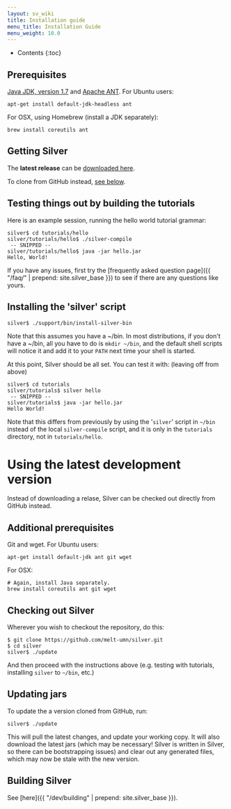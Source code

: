 ```yaml
---
layout: sv_wiki
title: Installation guide
menu_title: Installation Guide
menu_weight: 10.0
---
```


* Contents
{:toc}

## Prerequisites

[Java JDK, version 1.7](http://www.oracle.com/technetwork/java/javase/downloads/index.html) and [Apache ANT](http://ant.apache.org/bindownload.cgi). For Ubuntu users:

```
apt-get install default-jdk-headless ant
```

For OSX, using Homebrew (install a JDK separately):

```
brew install coreutils ant
```

## Getting Silver

The **latest release** can be [downloaded here](/downloads).

To clone from GitHub instead, [see below](#using-the-latest-development-version).

## Testing things out by building the tutorials

Here is an example session, running the hello world tutorial grammar:

```
silver$ cd tutorials/hello
silver/tutorials/hello$ ./silver-compile
 -- SNIPPED --
silver/tutorials/hello$ java -jar hello.jar
Hello, World!
```

If you have any issues, first try the [frequently asked question page]({{ "/faq/" | prepend: site.silver_base }}) to see if there are any questions like yours.

## Installing the 'silver' script

```
silver$ ./support/bin/install-silver-bin
```

Note that this assumes you have a ~/bin. In most distributions, if you
don't have a ~/bin, all you have to do is `mkdir ~/bin`, and the
default shell scripts will notice it and add it to your `PATH` next
time your shell is started. 

At this point, Silver should be all set. You can test it with: (leaving off from above)

```
silver$ cd tutorials
silver/tutorials$ silver hello
 -- SNIPPED --
silver/tutorials$ java -jar hello.jar
Hello World!
```

Note that this differs from previously by using the '`silver`' script
in `~/bin` instead of the local `silver-compile` script, and it is
only in the `tutorials` directory, not in `tutorials/hello`. 


# Using the latest development version

Instead of downloading a relase, Silver can be checked out directly from GitHub instead.

## Additional prerequisites

Git and wget. For Ubuntu users:

```
apt-get install default-jdk ant git wget
```

For OSX:

```
# Again, install Java separately.
brew install coreutils ant git wget
```

## Checking out Silver

Wherever you wish to checkout the repository, do this:

```
$ git clone https://github.com/melt-umn/silver.git
$ cd silver
silver$ ./update
```

And then proceed with the instructions above (e.g. testing with tutorials, installing `silver` to `~/bin`, etc.)

## Updating jars

To update the a version cloned from GitHub, run:

```
silver$ ./update
```

This will pull the latest changes, and update your working copy. It
will also download the latest jars (which may be necessary! Silver is
written in Silver, so there can be bootstrapping issues) and clear out
any generated files, which may now be stale with the new version.

## Building Silver

See [here]({{ "/dev/building" | prepend: site.silver_base }}).

